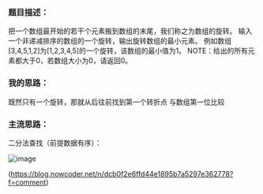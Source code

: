### 题目描述：
把一个数组最开始的若干个元素搬到数组的末尾，我们称之为数组的旋转。
输入一个非递减排序的数组的一个旋转，输出旋转数组的最小元素。
例如数组[3,4,5,1,2]为[1,2,3,4,5]的一个旋转，该数组的最小值为1。
NOTE：给出的所有元素都大于0，若数组大小为0，请返回0。

### 我的思路：
既然只有一个旋转，那就从后往前找到第一个转折点 与数组第一位比较

### 主流思路：

二分法查找（前提数据有序）：

![image](https://github.com/Dieterxia/Interview-algorithm-questions/blob/master/%E7%89%9B%E5%AE%A2%E7%BD%91/%E5%89%91%E6%8C%87offer/006-%E6%97%8B%E8%BD%AC%E6%95%B0%E7%BB%84%E7%9A%84%E6%9C%80%E5%B0%8F%E6%95%B0%E5%AD%97/%E4%BA%8C%E5%88%86%E6%B3%95%E5%8F%98%E7%A7%8D.png)

(https://blog.nowcoder.net/n/dcb0f2e6ffd44e1895b7a5297e362778?f=comment)
